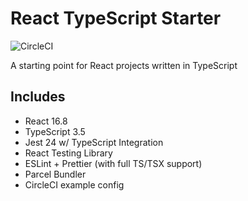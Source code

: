 # React TypeScript Starter

![CircleCI](https://img.shields.io/circleci/build/github/varbrad/react-ts-starter.svg?style=for-the-badge)

A starting point for React projects written in TypeScript

## Includes

- React 16.8
- TypeScript 3.5
- Jest 24 w/ TypeScript Integration
- React Testing Library
- ESLint + Prettier (with full TS/TSX support)
- Parcel Bundler
- CircleCI example config
